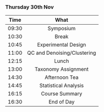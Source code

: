 ### Thursday 30th Nov

Time | What
---|:---:
09:30 | Symposium 
10:30 | Break
10:45 | Experimental Design
11:00 | QC and Denoising/Clustering
12:15 | Lunch
13:00 | Taxonomy Assignment
14:30 | Afternoon Tea
14:45 | Statistical Analysis
16:15 | Course Summary
16:30 | End of Day 
